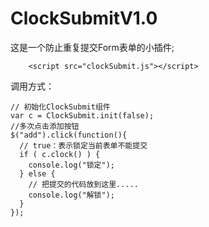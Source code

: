 ClockSubmitV1.0
=======================
这是一个防止重复提交Form表单的小插件;

```
    <script src="clockSubmit.js"></script>
```
调用方式：
```
// 初始化ClockSubmit组件
var c = ClockSubmit.init(false);
//多次点击添加按钮
$("add").click(function(){
  // true：表示锁定当前表单不能提交
  if ( c.clock() ) {
    console.log("锁定");
  } else {
    // 把提交的代码放到这里.....
    console.log("解锁");
  }
});
